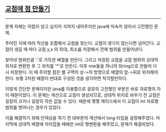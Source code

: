 ## [교점에 점 만들기](https://school.programmers.co.kr/learn/courses/30/lessons/87377)

---

문제 자체는 어렵지 않고 심지어 식까지 내어주지만 java에 익숙치 않아서 고전했던 문제.

주어진 식에 따라 직선을 조합해서 교첨을 찾는다. 교점이 생기지 않는다면 넘어간다. 교점이 생길 때 마다 교점 y,x 의 최대, 최소를 저장해서 전체 범위를 만들어낸다.

찾아낸 범위만큼 '.'로 가득찬 배열을 만든다. 그리고 저장된 교점을 교점 범위의 상대적 위치로 변환한 후 그 위치를 '\*'로 만든다. 이후 row들을 하나의 String으로 만들어 다시 저장한다. 이 때 주의할 점은 별 구역의 상->하 방향으로 배열의 앞->뒤로 위치해야 한다. 보통 2차원 배열이 반대로 구성된 것을 생각하면 착각할만하다.

이렇게 간단한 문제이지만 java를 이용함으로 굉장히 고전했던 부분은 바로 자료형의 차이 때문이었다. 이 문제는 계산으로 교점이 생성되므로, 상대적 위치로 바꾸기 전 교점은 굉장히 크거나 굉장히 작은 값일 수 있다. 때문에 몇몇 케이스에서 이 교점이 int 자료형 범위를 벗어나는 경우가 있었다.

이를 해결하기 위해 인덱싱을 하기 전 대부분의 계산에서 long 타입을 설정해주었다. 마지막에 상대적 배열에 자리잡을 때에만 int로 형변환을 해주었고, 문제가 해결되었다.
